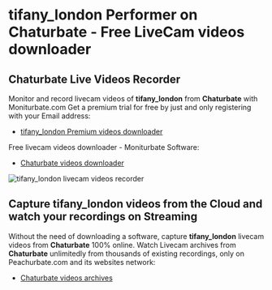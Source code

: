# tifany_london Performer on Chaturbate - Free LiveCam videos downloader

## Chaturbate Live Videos Recorder

Monitor and record livecam videos of **tifany_london** from **Chaturbate** with Moniturbate.com
Get a premium trial for free by just and only registering with your Email address:
* [tifany_london Premium videos downloader](https://moniturbate.com/request-demo-licence-key.html)

Free livecam videos downloader - Moniturbate Software:
* [Chaturbate videos downloader](https://moniturbate.com/moniturbate-download-software.html)

![tifany_london livecam videos recorder](https://peachurnet.com/templates/moniturbate-software.png)


## Capture tifany_london videos from the Cloud and watch your recordings on Streaming

Without the need of downloading a software, capture **tifany_london** livecam videos from **Chaturbate** 100% online.
Watch Livecam archives from **Chaturbate** unlimitedly from thousands of existing recordings, only on Peachurbate.com and its websites network:
* [Chaturbate videos archives](https://peachurnet.com/)